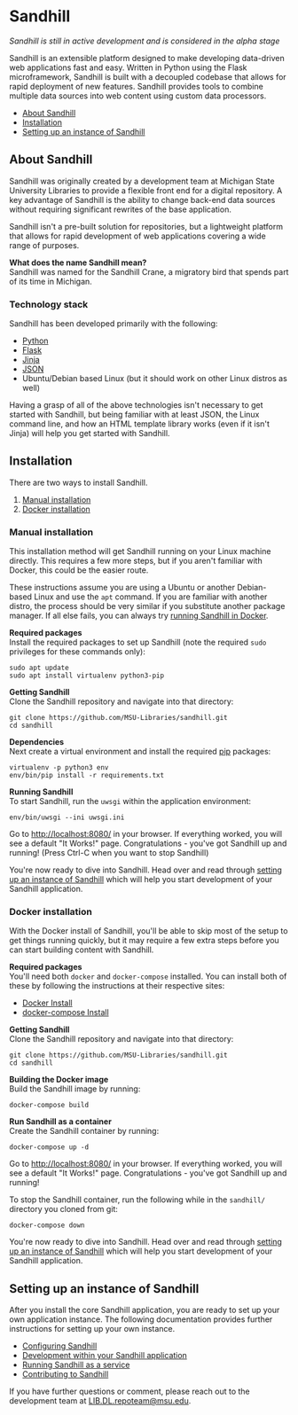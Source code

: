 Sandhill
========
*Sandhill is still in active development and is considered in the alpha stage*

Sandhill is an extensible platform designed to make developing data-driven web applications fast and easy. Written in Python using the Flask microframework, Sandhill is built with a decoupled codebase that allows for rapid deployment of new features. Sandhill provides tools to combine multiple data sources into web content using custom data processors. 

* [About Sandhill](#about-sandhill)
* [Installation](#installation)
* [Setting up an instance of Sandhill](#setting-up-an-instance-of-sandhill)

## About Sandhill
Sandhill was originally created by a development team at Michigan State University Libraries to provide a flexible front end for a digital repository. A key advantage of Sandhill is the ability to change back-end data sources without requiring significant rewrites of the base application.

Sandhill isn't a pre-built solution for repositories, but a lightweight platform that allows for rapid development of web applications covering a wide range of purposes.  

**What does the name Sandhill mean?**  
Sandhill was named for the Sandhill Crane, a migratory bird that spends part of its time in Michigan.

### Technology stack
Sandhill has been developed primarily with the following:

* [Python](https://www.python.org/about/)
* [Flask](https://flask.palletsprojects.com/en/1.1.x/)
* [Jinja](https://jinja.palletsprojects.com/)
* [JSON](https://en.wikipedia.org/wiki/JSON)
* Ubuntu/Debian based Linux (but it should work on other Linux distros as well)

Having a grasp of all of the above technologies isn't necessary to get started with Sandhill, but being familiar with at least JSON, the Linux command line, and how an HTML template library works (even if it isn't Jinja) will help you get started with Sandhill.  

## Installation
There are two ways to install Sandhill.
 1. [Manual installation](#manual-installation)
 2. [Docker installation](#docker-installation)

### Manual installation
This installation method will get Sandhill running on your Linux machine directly. This requires a few more steps, but if you aren't familiar with Docker, this could be the easier route.  

These instructions assume you are using a Ubuntu or another Debian-based Linux and use the `apt` command. If you are familiar with another distro, the process should be very similar if you substitute another package manager. If all else fails, you can always try [running Sandhill in Docker](#docker-installation).

**Required packages**  
Install the required packages to set up Sandhill (note the required `sudo` privileges for these commands only):
```
sudo apt update
sudo apt install virtualenv python3-pip
```

**Getting Sandhill**  
Clone the Sandhill repository and navigate into that directory:
```
git clone https://github.com/MSU-Libraries/sandhill.git
cd sandhill
```

**Dependencies**  
Next create a virtual environment and install the required [pip](https://pip.pypa.io/en/stable/quickstart/) packages:
```
virtualenv -p python3 env
env/bin/pip install -r requirements.txt
```

**Running Sandhill**  
To start Sandhill, run the `uwsgi` within the application environment:
```
env/bin/uwsgi --ini uwsgi.ini
```
Go to [http://localhost:8080/](http://localhost:8080/) in your browser. If everything worked, you will see a default "It Works!" page. Congratulations - you've got Sandhill up and running! (Press Ctrl-C when you want to stop Sandhill)  

You're now ready to dive into Sandhill. Head over and read through [setting up an instance of Sandhill](#setting-up-an-instance-of-sandhill)
which will help you start development of your Sandhill application.  

### Docker installation
With the Docker install of Sandhill, you'll be able to skip most of the setup to get things
running quickly, but it may require a few extra steps before you can start building content
with Sandhill.  

**Required packages**  
You'll need both `docker` and `docker-compose` installed.
You can install both of these by following the instructions at their respective sites:  
* [Docker Install](https://docs.docker.com/get-docker/)
* [docker-compose Install](https://docs.docker.com/compose/install/)

**Getting Sandhill**  
Clone the Sandhill repository and navigate into that directory:  
```
git clone https://github.com/MSU-Libraries/sandhill.git
cd sandhill
```

**Building the Docker image**  
Build the Sandhill image by running:  
```
docker-compose build
```

**Run Sandhill as a container**  
Create the Sandhill container by running:  
```
docker-compose up -d
```

Go to [http://localhost:8080/](http://localhost:8080/) in your browser. If everything worked, you will see a default "It Works!" page. Congratulations - you've got Sandhill up and running!  

To stop the Sandhill container, run the following while in the `sandhill/` directory you cloned from git:  
```
docker-compose down
```

You're now ready to dive into Sandhill. Head over and read through [setting up an instance of Sandhill](#setting-up-an-instance-of-sandhill)
which will help you start development of your Sandhill application.  

## Setting up an instance of Sandhill
After you install the core Sandhill application, you are ready to set up your own
application instance. The following documentation provides further instructions for setting up your own instance.  


* [Configuring Sandhill](docs/INSTANCE_SETUP.md)
* [Development within your Sandhill application](docs/DEV_GUIDE.md)
* [Running Sandhill as a service](docs/SERVICE_SETUP.md)
* [Contributing to Sandhill](CONTRIBUTING.md)

If you have further questions or comment, please reach out to the development
team at <a href="mailto:LIB.DL.repoteam@msu.edu">LIB.DL.repoteam@msu.edu</a>.  
